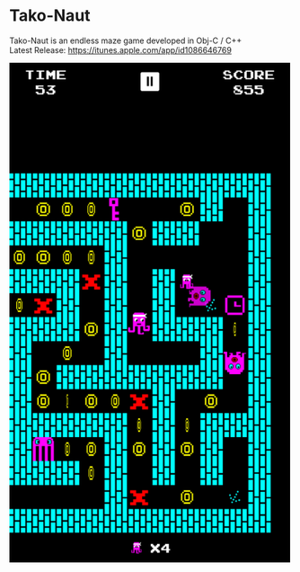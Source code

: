 # Tako-Naut

Tako-Naut is an endless maze game developed in Obj-C / C++<br/>
Latest Release: https://itunes.apple.com/app/id1086646769

<img src="/Screenshots/screenshot2.png" alt="PsyNaut" width="500px"/>
